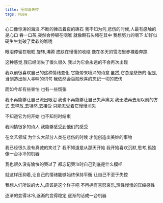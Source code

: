 ```yaml
---
title: 压抑着失控
tags: Muse
---
```


心口像惊涛的海浪,不断的捶击着夜的礁石
我不知为何,悲伤的时候,人最有感触的是心口
吞一口茶,突然会停顿在咽喉
就像颗石头堵在其中
我想努力的咽下
却好似硬生生划破了柔软的喉咙

眼泪停留在眼眶
旋转,沸腾
皮肤在慢慢的收缩
像在冬天的雪海里赤裸着奔跑

这种感觉,我已经消失了很久很久
我以为它会永远的不会再次出现

我以前很喜欢自己的这种情绪变化
它能带来喷涌的诗意
虽然,它总是悲伤的
但是,当创造出耐人寻味的词句
我依然会百般欣喜的忘记一切的悲伤

而如今却有些害怕
也有一些慌张

我不再能够让自己流出眼泪
我也不再能够让自己失声痛哭
我无法再去用以前的方式
去释放,去坦然,去接受
只能忍受着它慢慢消失

不知道它为何开始
也不知何时结束

我同情很多的诗人
我能够感受到他们的感受

在文艺领域
为什么大部分人类在悲伤的时候
才能创造出美妙的事物

我已经很久没有真诚的笑过了
我不知道是从那天开始
我开始喜欢沉默,思考,孤独
像一台冰冷的机器

我也很久没有愉快的哭过了
都忘记哭泣时自己到底是什么模样

就这样压抑着,让自己的情绪能够始终保持平衡
让自己不至于失控

我想人们所说的大人,应该是这个样子吧
不再拥有喜怒哀乐,理性慢慢的压缩感性

逐渐的变得冰冷,逐渐的变得稳定
逐渐的活成一台机器

